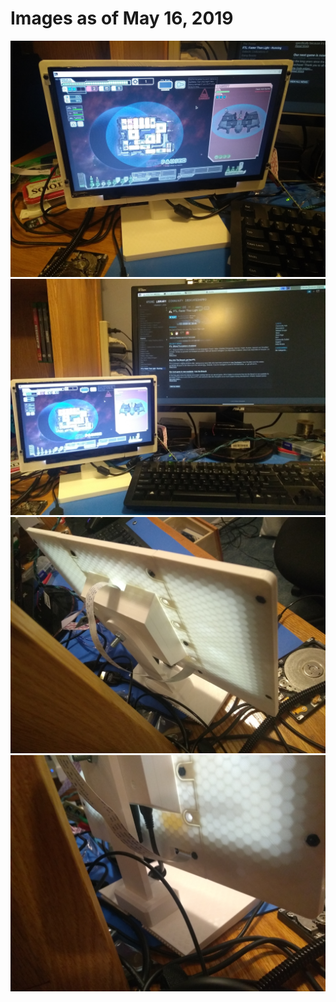# Images as of May 16, 2019

![Main](https://github.com/tmcdonagh/3dPrinting/blob/master/monitorCase/img/main.jpg)
![02](https://github.com/tmcdonagh/3dPrinting/blob/master/monitorCase/img/02.jpg)
![03](https://github.com/tmcdonagh/3dPrinting/blob/master/monitorCase/img/03.jpg)
![04](https://github.com/tmcdonagh/3dPrinting/blob/master/monitorCase/img/04.jpg)
